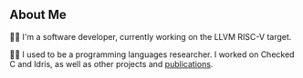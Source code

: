 ## About Me

👨‍💻 I'm a software developer, currently working on the LLVM RISC-V target.

👨‍🏫 I used to be a programming languages researcher. I worked on Checked C and Idris, as well as other projects and [publications](https://lenary.co.uk/publications/).

